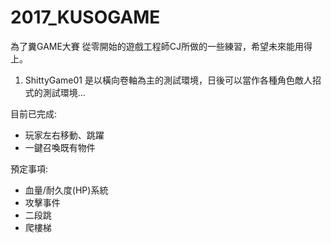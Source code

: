 # 2017_KUSOGAME
為了糞GAME大賽 從零開始的遊戲工程師CJ所做的一些練習，希望未來能用得上。
1. ShittyGame01
是以橫向卷軸為主的測試環境，日後可以當作各種角色敵人招式的測試環境...

目前已完成:
- 玩家左右移動、跳躍
- 一鍵召喚既有物件

預定事項:
- 血量/耐久度(HP)系統
- 攻擊事件
- 二段跳
- 爬樓梯
